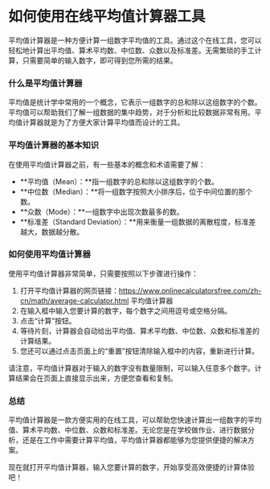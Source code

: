 如何使用在线平均值计算器工具
==============

平均值计算器是一种方便计算一组数字平均值的工具。通过这个在线工具，您可以轻松地计算出平均值、算术平均数、中位数、众数以及标准差。无需繁琐的手工计算，只需要简单的输入数字，即可得到您所需的结果。

### 什么是平均值计算器

平均值是统计学中常用的一个概念，它表示一组数字的总和除以这组数字的个数。平均值可以帮助我们了解一组数据的集中趋势，对于分析和比较数据非常有用。平均值计算器就是为了方便大家计算平均值而设计的工具。

### 平均值计算器的基本知识

在使用平均值计算器之前，有一些基本的概念和术语需要了解：

- **平均值（Mean）：**指一组数字的总和除以这组数字的个数。
- **中位数（Median）：**将一组数字按照大小排序后，位于中间位置的那个数。
- **众数（Mode）：**一组数字中出现次数最多的数。
- **标准差（Standard Deviation）：**用来衡量一组数据的离散程度，标准差越大，数据越分散。

### 如何使用平均值计算器

使用平均值计算器非常简单，只需要按照以下步骤进行操作：

1. 打开平均值计算器的网页链接：https://www.onlinecalculatorsfree.com/zh-cn/math/average-calculator.html 平均值计算器
2. 在输入框中输入您要计算的数字，每个数字之间用逗号或空格分隔。
3. 点击“计算”按钮。
4. 等待片刻，计算器会自动给出平均值、算术平均数、中位数、众数和标准差的计算结果。
5. 您还可以通过点击页面上的“重置”按钮清除输入框中的内容，重新进行计算。

请注意，平均值计算器对于输入的数字没有数量限制，可以输入任意多个数字。计算结果会在页面上直接显示出来，方便您查看和复制。

### 总结

平均值计算器是一款方便实用的在线工具，可以帮助您快速计算出一组数字的平均值、算术平均数、中位数、众数和标准差。无论您是在学校做作业、进行数据分析，还是在工作中需要计算平均值，平均值计算器都能够为您提供便捷的解决方案。

现在就打开平均值计算器，输入您要计算的数字，开始享受高效便捷的计算体验吧！